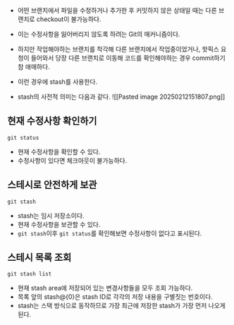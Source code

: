 - 어떤 브랜치에서 파일을 수정하거나 추가한 후 커밋하지 않은 상태일 때는 다른 브랜치로 checkout이 불가능하다.
- 이는 수정사항을 잃어버리지 않도록 하려는 Git의 매커니즘이다.
- 하지만 작업해야하는 브랜치를 착각해 다른 브랜치에서 작업중이었거나, 핫픽스 요청이 들어와서 당장 다른 브랜치로 이동해 코드를 확인해야하는 경우 commit하기 참 애매하다.
- 이런 경우에 stash를 사용한다.

- stash의 사전적 의미는 다음과 같다.
	![[Pasted image 20250212151807.png]]

## 현재 수정사항 확인하기
```
git status
```
- 현재 수정사항을 확인할 수 있다.
- 수정사항이 있다면 체크아웃이 불가능하다.

## 스테시로 안전하게 보관
```
git stash
```
- stash는 임시 저장소이다.
- 현재 수정사항을 보관할 수 있다.
- `git stash`이후 `git status`를 확인해보면 수정사항이 없다고 표시된다.

## 스테시 목록 조회
```
git stash list
```
- 현재 stash area에 저장되어 있는 변경사항들을 모두 조회 가능하다.
- 목록 앞의 stash@{0}은 stash ID로 각각의 저장 내용을 구별짓는 번호이다.
- stash는 스택 방식으로 동작하므로 가장 최근에 저장한 stash가 가장 먼저 나오게 된다.

## 